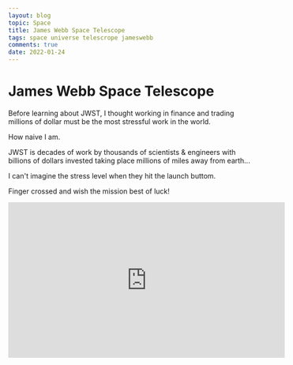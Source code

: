 ```yaml
---
layout: blog
topic: Space
title: James Webb Space Telescope
tags: space universe telescrope jameswebb
comments: true
date: 2022-01-24
---
```


# James Webb Space Telescope

Before learning about JWST, I thought working in finance and trading millions of dollar must be the most stressful work in the world. 

How naive I am. 

JWST is decades of work by thousands of scientists & engineers with billions of dollars invested taking place millions of miles away from earth...

I can't imagine the stress level when they hit the launch buttom. 

Finger crossed and wish the mission best of luck!

<iframe width="560" height="315" src="https://www.youtube.com/embed/v6ihVeEoUdo" title="YouTube video player" frameborder="0" allow="accelerometer; autoplay; clipboard-write; encrypted-media; gyroscope; picture-in-picture" allowfullscreen></iframe>
